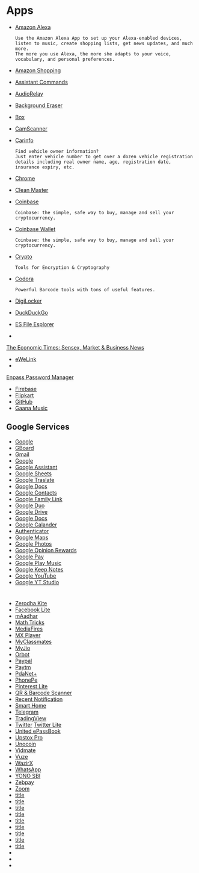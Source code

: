 # Apps

* <a href="https://play.google.com/store/apps/details?id=com.amazon.dee.app">Amazon Alexa</a>

      Use the Amazon Alexa App to set up your Alexa-enabled devices,
      listen to music, create shopping lists, get news updates, and much more. 
      The more you use Alexa, the more she adapts to your voice, vocabulary, and personal preferences.
* <a href="https://play.google.com/store/apps/details?id=in.amazon.mShop.android.shopping">Amazon Shopping</a>
* <a href="">Assistant Commands</a>
* <a href="https://play.google.com/store/apps/details?id=com.azefsw.audioconnect">AudioRelay</a>
* <a href="https://play.google.com/store/apps/details?id=com.handycloset.android.eraser">Background Eraser</a>
* <a href="https://play.google.com/store/apps/details?id=com.box.android">Box</a>
* <a href="https://play.google.com/store/apps/details?id=com.intsig.camscanner">CamScanner</a>
* <a href="https://play.google.com/store/apps/details?id=com.cuvora.carinfo">Carinfo</a>

      Find vehicle owner information? 
      Just enter vehicle number to get over a dozen vehicle registration
      details including real owner name, age, registration date, insurance expiry, etc. 
* <a href="">Chrome</a>
* <a href="">Clean Master</a>
* <a href="https://play.google.com/store/apps/details?id=com.coinbase.android">Coinbase</a>

      Coinbase: the simple, safe way to buy, manage and sell your cryptocurrency.
* <a href="https://play.google.com/store/apps/details?id=org.toshi">Coinbase Wallet</a>

      Coinbase: the simple, safe way to buy, manage and sell your cryptocurrency.
* <a href="https://play.google.com/store/apps/details?id=com.kokoschka.michael.crypto">Crypto</a>

      Tools for Encryption & Cryptography
* <a href="https://play.google.com/store/apps/details?id=com.kokoschka.michael.qrtools">Codora</a>
  
      Powerful Barcode tools with tons of useful features.
* <a href="https://play.google.com/store/apps/details?id=com.digilocker.android">DigiLocker</a>
* <a href="https://play.google.com/store/apps/details?id=com.duckduckgo.mobile.android">DuckDuckGo</a>
* <a href="https://apkpure.com/es-file-explorer/com.estrongs.android.pop">ES File Esplorer</a>
* <a href="https://play.google.com/store/apps/details?id=com.et.reader.activities">	
The Economic Times: Sensex, Market & Business News</a>
* <a href="https://play.google.com/store/apps/details?id=com.coolkit">eWeLink</a>
* <a href="https://play.google.com/store/apps/details?id=io.enpass.app">	
Enpass Password Manager</a>
* <a href="https://firebase.google.com/">Firebase</a>
* <a href="https://play.google.com/store/apps/details?id=com.flipkart.android">Flipkart</a>
* <a href="https://play.google.com/store/apps/details?id=com.github.android">GitHub</a>
* <a href="https://play.google.com/store/apps/details?id=com.google.android.inputmethod.latin">Gaana Music </a>
## Google Services
* <a href="https://play.google.com/store/apps/details?id=com.google.android.googlequicksearchbox">Google</a>
* <a href="https://play.google.com/store/apps/details?id=com.google.android.inputmethod.latin">GBoard</a>
* <a href="https://play.google.com/store/apps/details?id=com.google.android.gm">Gmail</a>
* <a href="https://play.google.com/store/apps/details?id=com.google.android.googlequicksearchbox">Google</a>
* <a href="https://play.google.com/store/apps/details?id=com.google.android.apps.googleassistant">Google Assistant</a>
* <a href="https://play.google.com/store/apps/details?id=com.google.android.apps.docs.editors.sheets">Google Sheets</a>
* <a href="https://play.google.com/store/apps/details?id=com.google.android.apps.translate">Google Traslate</a>
* <a href="https://play.google.com/store/apps/details?id=com.google.android.apps.docs.editors.docs">Google Docs</a>
* <a href="https://play.google.com/store/apps/details?id=com.google.android.contacts">Google Contacts</a>
* <a href="https://play.google.com/store/apps/details?id=com.google.android.apps.kids.familylink">Google Family Link</a>
* <a href="https://play.google.com/store/apps/details?id=com.google.android.apps.tachyon">Google Duo</a>
* <a href="https://play.google.com/store/apps/details?id=com.google.android.apps.docs">Google Drive</a>
* <a href="https://play.google.com/store/apps/details?id=com.google.android.apps.docs.editors.docs">Google Docs</a>
* <a href="">Google Calander</a>
* <a href="https://play.google.com/store/apps/details?id=com.google.android.apps.authenticator2">Authenticator</a>
* <a href="https://play.google.com/store/apps/details?id=com.google.android.apps.maps">Google Maps</a>
* <a href="https://play.google.com/store/apps/details?id=com.google.android.apps.photos">Google Photos</a>
* <a href="https://play.google.com/store/apps/details?id=com.google.android.apps.paidtasks">Google Opinion Rewards</a>
* <a href="https://play.google.com/store/apps/details?id=com.google.android.apps.nbu.paisa.user">Google Pay</a>
* <a href="https://play.google.com/store/apps/details?id=com.google.android.music">Google Play Music</a>
* <a href="https://play.google.com/store/apps/details?id=com.google.android.keep">Google Keep Notes</a>
* <a href="https://play.google.com/store/apps/details?id=com.google.android.youtube">Google YouTube</a>
* <a href="https://play.google.com/store/apps/details?id=com.google.android.apps.youtube.creator">Google YT Studio</a>
# 
* <a href="https://play.google.com/store/apps/details?id=com.zerodha.kite3">Zerodha Kite</a>
* <a href="https://play.google.com/store/apps/details?id=com.facebook.lite">Facebook Lite</a>
* <a href="https://play.google.com/store/apps/details?id=in.gov.uidai.mAadhaarPlus">mAadhar</a>
* <a href="https://play.google.com/store/apps/details?id=example.matharithmetics">Math Tricks</a>
* <a href="https://play.google.com/store/apps/details?id=com.mediafire.android">MediaFires</a>
* <a href="https://play.google.com/store/apps/details?id=com.mxtech.videoplayer.ad">MX Player</a>
* <a href="">MyClassmates</a>
* <a href="https://play.google.com/store/apps/details?id=com.jio.myjio">MyJio</a>
* <a href="https://play.google.com/store/apps/details?id=org.torproject.android">Orbot</a>
* <a href="https://play.google.com/store/apps/details?id=com.paypal.android.p2pmobile">Paypal</a>
* <a href="https://play.google.com/store/apps/details?id=net.one97.paytm">Paytm</a>
* <a href="https://play.google.com/store/apps/details?id=com.pdanet">PdaNet+</a>
* <a href="https://play.google.com/store/apps/details?id=com.phonepe.app">PhonePe</a>
* <a href="https://play.google.com/store/apps/details?id=com.pinterest.twa">Pinterest Lite</a>
* <a href="https://play.google.com/store/apps/details?id=com.gamma.scan">QR & Barcode Scanner</a>
* <a href="https://play.google.com/store/apps/details?id=com.libin.notification">Recent Notification</a>
* <a href="">Smart Home</a>
* <a href="https://play.google.com/store/apps/details?id=org.telegram.messenger">Telegram</a>
* <a href="https://play.google.com/store/apps/details?id=com.tradingview.tradingviewapp">TradingView</a>
* <a href="https://play.google.com/store/apps/details?id=com.twitter.android">Twitter</a>
 <a href="https://play.google.com/store/apps/details?id=com.twitter.android.lite">Twitter Lite</a>
* <a href="https://play.google.com/store/apps/details?id=com.lcode.unitedbankmbook">United ePassBook</a>
* <a href="https://play.google.com/store/apps/details?id=in.upstox.pro">Upstox Pro</a>
* <a href="https://play.google.com/store/apps/details?id=com.unocoin.unocoinwallet">Unocoin</a>
* <a href="https://apkpure.com/vidmate-downloader-hd-live-tv/com.nemo.vidmate">Vidmate</a>
* <a href="https://play.google.com/store/apps/details?id=com.vuze.torrent.downloader">Vuze</a>
* <a href="https://play.google.com/store/apps/details?id=com.wrx.wazirx">WazirX</a>
* <a href="https://play.google.com/store/apps/details?id=com.whatsapp">WhatsApp</a>
* <a href="https://play.google.com/store/apps/details?id=com.sbi.lotusintouch">YONO SBI</a>
* <a href="https://play.google.com/store/apps/details?id=zebpay.Application">Zebpay</a>
* <a href="https://play.google.com/store/apps/details?id=us.zoom.videomeetings">Zoom</a>
* <a href="">title</a>
* <a href="">title</a>
* <a href="">title</a>
* <a href="">title</a>
* <a href="">title</a>
* <a href="">title</a>
* <a href="">title</a>
* <a href="">title</a>
* <a href="">title</a>
* <a href=""></a>
* <a href=""></a>
* <a href=""></a>
